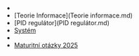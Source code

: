 -
- [Teorie Informace](Teorie informace.md)
- [PID regulátor](PID regulátor.md)
- [Systém](Systém.md)
-
- [Maturitní otázky 2025](maturitni-otazky.md)